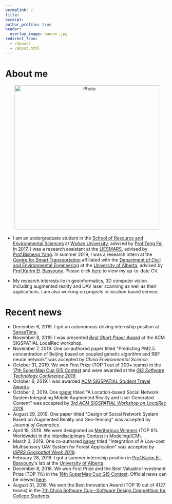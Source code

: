 ```yaml
---
permalink: /
title: 
excerpt: 
author_profile: true
header: 
  overlay_image: banner.jpg
redirect_from: 
  - /about/
  - /about.html
---
```

# About me
<p align="center">
  <img src="https://yueyuanwen.github.io/files/yueyuanwen1.jpg?raw=true" alt="Photo" style="width: 450px;"/> 
</p>

* I am an undergraduate student in the [School of Resource and Environmental Sciences](https://sres.whu.edu.cn/English/Home.htm) at [Wuhan University](https://en.whu.edu.cn/), advised by [Prof.Teng Fei](https://faculty.whu.edu.cn/show.jsp?lang=en&n=Fei%20Teng). In 2017, I was a research assistant at the [LIESMARS](http://www.lmars.whu.edu.cn/index.php?l=en), advised by [Prof.Bisheng Yang](http://www.lmars.whu.edu.cn/prof_web/yangbisheng/yangbisheng.htm). In summer 2019, I was a research intern at the [Centre for Smart Transportation](https://www.ualberta.ca/engineering/research/groups/smart-transportation) affiliated with the [Department of Civil and Environmental Engineering](https://www.ualberta.ca/civil-environmental-engineering) at the [University of Alberta](https://www.ualberta.ca/), advised by [Prof.Karim El-Basyouny](https://www.ualberta.ca/engineering/research/groups/smart-transportation/people/faculty-and-staff/karim-el-basyouny). Please click [here](https://yueyuanwen.github.io/files/yueyuanwen_cv.pdf) to view my up-to-date CV.

* My research interests lie in geoinformatics, 3D computer vision including augmented reality and UAV laser scanning as well as their applications. I am also working on projects in location based service. 

# Recent news
* December 6, 2019. I got an autonomous driving internship position at [SenseTime](https://www.sensetime.com/en/).
* November 8, 2019. I was presented *[Best Short Paper Award](https://yueyuanwen.github.io/files/Spatial.pdf)* at the ACM SIGSPATIAL LocalRec workshop.
* November 7, 2019. One co-authored paper titled "Predicting PM2.5 concentration of Beijing based on coupled genetic algorithm and RBF neural network" was accepted by *China Environmental Science*.
* October 31, 2019. We won First Prize (TOP 1 out of 300+ teams) in the [17th SuperMap Cup GIS Contest](http://www.giscontest.com/en/) and were awarded at the [*GIS Software Technology Conference 2019*](http://www.gistc.com/en/gtc2019/index.asp).
* October 8, 2019. I was awarded [ACM SIGSPATIAL Student Travel Awards](https://sigspatial2019.sigspatial.org/travel-grants/). 
* October 2, 2019. One [paper](https://dl.acm.org/citation.cfm?doid=3356994.3365507) titiled "A Location-based Social Network System Integrating Mobile Augmented Reality and User Generated Content" was accepted by [*3rd ACM SIGSPATIAL Workshop on LocalRec 2019*](http://www.ec.tuwien.ac.at/localrec2019/).
* August 29, 2019. One paper titled "Design of Social Network System Based on Augmented Reality and Geo-fencing" was accepted by *Journal of Geomatics*.
* April 18, 2019. We were designated as [Meritorious Winners](https://yueyuanwen.github.io/files/ICM_result.pdf) (TOP 8% Worldwide) in the [Interdisciplinary Contest in Modeling(ICM)](https://www.comap.com/undergraduate/contests/index.html).
* March 3, 2019. One co-authored [paper](https://www.int-arch-photogramm-remote-sens-spatial-inf-sci.net/XLII-2-W13/1027/2019/) titled "Integration of A Low-cost Multisensory UAV System for Forest Application" was accepted by [*ISPRS Geospatial Week 2019*](https://www.gsw2019.org/).
* February 28, 2019. I got a summer internship position in [Prof.Karim El-Basyouny](https://www.ualberta.ca/engineering/research/groups/smart-transportation/people/faculty-and-staff/karim-el-basyouny)'s lab at the [University of Alberta](https://www.ualberta.ca/).
* December 8, 2018. We won First Prize and the Best Valuable Investment Prize (TOP 1%) in the [16th SuperMap Cup GIS Contest](http://www.giscontest.com/en/list-6.aspx). Official news can be viewed [here](http://www.giscontest.com/cn/view-1000-96.aspx).
* August 31, 2018. We won the Best Innovation Award (TOP 10 out of 4127 teams) in the [7th China Software Cup--Software Design Competition for College Students](http://www.cnsoftbei.com/do/showsp.php?fid=6&id=36).


<div style="width:100px;height:100px;display:none">
	<script type="text/javascript" src="//rf.revolvermaps.com/0/0/9.js?i=5z4frq15pm2&amp;t=revolvermaps" async="async"></script>
</div>
